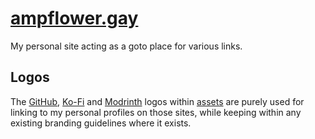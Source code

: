 # [ampflower.gay](https://ampflower.gay)

My personal site acting as a goto place for various links.

## Logos

The [GitHub](https://github.com/logos), [Ko-Fi](https://more.ko-fi.com/brand-assets) and
[Modrinth](https://modrinth.com/) logos within [assets](assets) are purely used for linking to my personal profiles on
those sites, while keeping within any existing branding guidelines where it exists.
